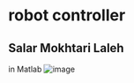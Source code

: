 # robot controller

## Salar Mokhtari Laleh
in Matlab
![image](https://user-images.githubusercontent.com/75142232/209479951-c4331cf0-9c8a-4ccf-b30b-e00d5aaa4509.png)
